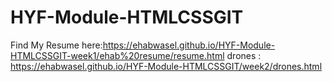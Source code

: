 # HYF-Module-HTMLCSSGIT
 Find My Resume here:https://ehabwasel.github.io/HYF-Module-HTMLCSSGIT-week1/ehab%20resume/resume.html
 drones : https://ehabwasel.github.io/HYF-Module-HTMLCSSGIT/week2/drones.html
